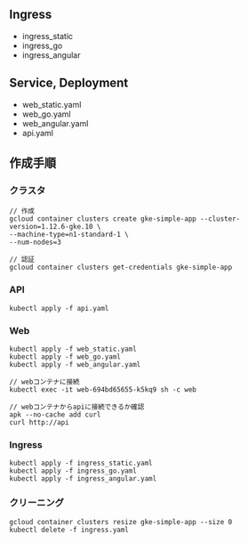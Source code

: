 ## Ingress
* ingress_static
* ingress_go
* ingress_angular

## Service, Deployment
* web_static.yaml
* web_go.yaml
* web_angular.yaml
* api.yaml

## 作成手順
### クラスタ
```
// 作成
gcloud container clusters create gke-simple-app --cluster-version=1.12.6-gke.10 \
--machine-type=n1-standard-1 \
--num-nodes=3

// 認証
gcloud container clusters get-credentials gke-simple-app
```

###  API
```
kubectl apply -f api.yaml
```

### Web
```
kubectl apply -f web_static.yaml
kubectl apply -f web_go.yaml
kubectl apply -f web_angular.yaml

// webコンテナに接続
kubectl exec -it web-694bd65655-k5kq9 sh -c web

// webコンテナからapiに接続できるか確認
apk --no-cache add curl
curl http://api
```

### Ingress
```
kubectl apply -f ingress_static.yaml
kubectl apply -f ingress_go.yaml
kubectl apply -f ingress_angular.yaml
```

### クリーニング
```
gcloud container clusters resize gke-simple-app --size 0
kubectl delete -f ingress.yaml
```